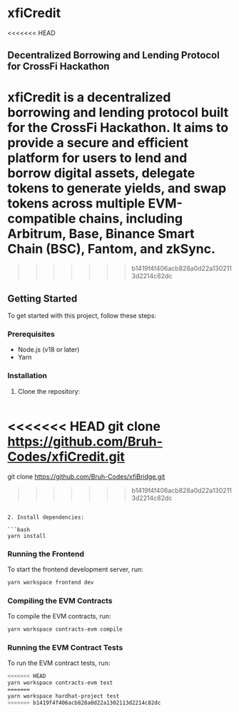 # xfiCredit
<<<<<<< HEAD

## Decentralized Borrowing and Lending Protocol for CrossFi Hackathon

xfiCredit is a decentralized borrowing and lending protocol built for the CrossFi Hackathon. It aims to provide a secure and efficient platform for users to lend and borrow digital assets, delegate tokens to generate yields, and swap tokens across multiple EVM-compatible chains, including Arbitrum, Base, Binance Smart Chain (BSC), Fantom, and zkSync.
=======
>>>>>>> b1419f4f406acb828a0d22a1302113d2214c82dc

## Getting Started

To get started with this project, follow these steps:

### Prerequisites

- Node.js (v18 or later)
- Yarn

### Installation

1. Clone the repository:

   ```bash
<<<<<<< HEAD
   git clone https://github.com/Bruh-Codes/xfiCredit.git
=======
   git clone https://github.com/Bruh-Codes/xfiBridge.git
>>>>>>> b1419f4f406acb828a0d22a1302113d2214c82dc
   ```

2. Install dependencies:

   ```bash
   yarn install
   ```

### Running the Frontend

To start the frontend development server, run:

```bash
yarn workspace frontend dev
```

### Compiling the EVM Contracts

To compile the EVM contracts, run:

```bash
yarn workspace contracts-evm compile
```

### Running the EVM Contract Tests

To run the EVM contract tests, run:

```bash
<<<<<<< HEAD
yarn workspace contracts-evm test
=======
yarn workspace hardhat-project test
>>>>>>> b1419f4f406acb828a0d22a1302113d2214c82dc
```
